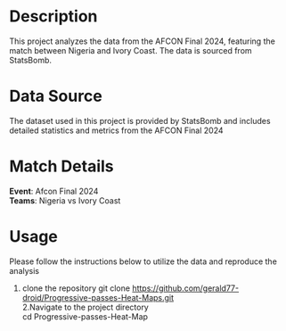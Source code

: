 # Description
This project analyzes the data from the AFCON Final 2024, featuring the match between Nigeria and Ivory Coast. The data is sourced from StatsBomb.

# Data Source
The dataset used in this project is provided by StatsBomb and includes detailed statistics and metrics from the AFCON Final 2024

# Match Details
**Event**: Afcon Final 2024<br>
**Teams**: Nigeria vs Ivory Coast
# Usage
Please follow the instructions below to utilize the data and reproduce the analysis
1. clone the repository
git clone https://github.com/gerald77-droid/Progressive-passes-Heat-Maps.git<br>
2.Navigate to the project directory<br>
cd Progressive-passes-Heat-Map
